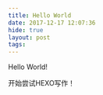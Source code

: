 ```yaml
---
title: Hello World
date: 2017-12-17 12:07:36
hide: true
layout: post
tags:
---
```


Hello World!

开始尝试HEXO写作！